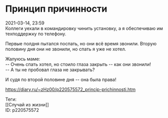 Принцип причинности
====================

   
 2021-03-14, 23:59   
  Коллеги уехали в командировку чинить установку, а я обеспечиваю им техподдержку по телефону.   
   
 Первые полдня пытался поспать, но они всё время звонили. Вторую половину дня они не звонили, но спать я уже не хотел.   
   
 Жалуюсь маме:   
 -- Очень спать хотел, но стоило глаза закрыть -- как они звонили!   
 -- А ты не пробовал глаза не закрывать?   
   
 И судя по второй половине дня -- она была права!   
    
 <https://diary.ru/~zHz00/p220575572_princip-prichinnosti.htm>   
   
 Теги:   
 [[Случай из жизни]]   
 ID: p220575572